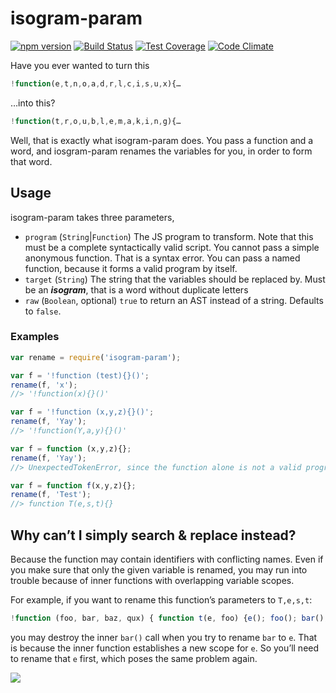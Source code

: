 #  isogram-param
[![npm version](https://img.shields.io/npm/v/isogram-param.svg)](https://www.npmjs.com/package/isogram-param)
[![Build Status](https://img.shields.io/travis/ThomasR/isogram-param.svg)](https://travis-ci.org/ThomasR/isogram-param)
[![Test Coverage](https://img.shields.io/codeclimate/coverage/github/ThomasR/isogram-param.svg)](https://codeclimate.com/github/ThomasR/isogram-param/coverage)
[![Code Climate](https://img.shields.io/codeclimate/github/ThomasR/isogram-param.svg)](https://codeclimate.com/github/ThomasR/isogram-param/code)

Have you ever wanted to turn this

```javascript
!function(e,t,n,o,a,d,r,l,c,i,s,u,x){…
```

…into this?

```javascript
!function(t,r,o,u,b,l,e,m,a,k,i,n,g){…
```

Well, that is exactly what isogram-param does. You pass a function and a word, and iosgram-param renames the variables for you, in order to form that word.

## Usage

isogram-param takes three parameters,
 
* `program` (`String`|`Function`) The JS program to transform.
 Note that this must be a complete syntactically valid script. You cannot pass a simple anonymous function. That is a syntax error. You can pass a named function, because it forms a valid program by itself.
* `target` (`String`) The string that the variables should be replaced by. Must be an _**isogram**_, that is a word without duplicate letters
* `raw` (`Boolean`, optional) `true` to return an AST instead of a string. Defaults to `false`.

### Examples

```javascript
var rename = require('isogram-param');

var f = '!function (test){}()';
rename(f, 'x');
//> '!function(x){}()'

var f = '!function (x,y,z){}()';
rename(f, 'Yay');
//> '!function(Y,a,y){}()'

var f = function (x,y,z){};
rename(f, 'Yay');
//> UnexpectedTokenError, since the function alone is not a valid program

var f = function f(x,y,z){};
rename(f, 'Test');
//> function T(e,s,t){}
```

## Why can’t I simply search & replace instead?

Because the function may contain identifiers with conflicting names. Even if you make sure that only the given variable is renamed, you may run into trouble because of inner functions with overlapping variable scopes.

For example, if you want to rename this function’s parameters to `T,e,s,t`:

```javascript
!function (foo, bar, baz, qux) { function t(e, foo) {e(); foo(); bar();} t(); a();}()
```
you may destroy the inner `bar()` call when you try to rename `bar` to `e`. That is because the inner function establishes a new scope for `e`. So you’ll need to rename that `e` first, which poses the same problem again.

[![](https://img.shields.io/github/license/ThomasR/isogram-param.svg)](LICENSE)
